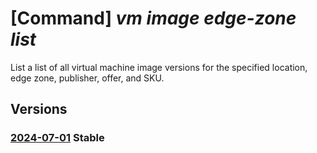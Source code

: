 # [Command] _vm image edge-zone list_

List a list of all virtual machine image versions for the specified location, edge zone, publisher, offer, and SKU.

## Versions

### [2024-07-01](/Resources/mgmt-plane/L3N1YnNjcmlwdGlvbnMve30vcHJvdmlkZXJzL21pY3Jvc29mdC5jb21wdXRlL2xvY2F0aW9ucy97fS9lZGdlem9uZXMve30vcHVibGlzaGVycy97fS9hcnRpZmFjdHR5cGVzL3ZtaW1hZ2Uvb2ZmZXJzL3t9L3NrdXMve30vdmVyc2lvbnM=/2024-07-01.xml) **Stable**

<!-- mgmt-plane /subscriptions/{}/providers/microsoft.compute/locations/{}/edgezones/{}/publishers/{}/artifacttypes/vmimage/offers/{}/skus/{}/versions 2024-07-01 -->
